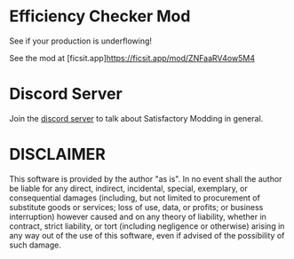 # Efficiency Checker Mod
See if your production is underflowing!

See the mod at [ficsit.app]https://ficsit.app/mod/ZNFaaRV4ow5M4

# Discord Server
Join the [discord server](https://discord.gg/X6AUfn) to talk about Satisfactory Modding in general.

# DISCLAIMER
This software is provided by the author "as is". In no event shall the author be liable for any direct, indirect, incidental, special, exemplary, or consequential damages (including, but not limited to procurement of substitute goods or services; loss of use, data, or profits; or business interruption) however caused and on any 
theory of liability, whether in contract, strict liability, or tort (including negligence or otherwise) arising in any way out of the use of this software, even if advised of the possibility of such damage.
